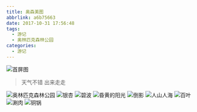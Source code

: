 ```yaml
---
title: 奥森美图
abbrlink: a6b75663
date: 2017-10-31 17:56:48
tags:
  - 游记
  - 奥林匹克森林公园
categories:
  - 游记
---
```


![首屏图](https://s1.ax1x.com/2020/07/17/UsU3vR.jpg)

<!-- more -->

> 天气不错 出来走走

![奥林匹克森林公园](https://s1.ax1x.com/2020/07/17/UyiFYQ.jpg)
![银杏](https://s1.ax1x.com/2020/07/17/UyPOWd.jpg)
![碧波](https://s1.ax1x.com/2020/07/17/UyPzOP.jpg)
![昏黄的阳光](https://s1.ax1x.com/2020/07/17/UyPjSA.jpg)
![倒影](https://s1.ax1x.com/2020/07/17/UyPvQI.jpg)
![人山人海](https://s1.ax1x.com/2020/07/17/UyP7dO.jpg)
![百叶](https://s1.ax1x.com/2020/07/17/UyPLJH.jpg)
![涮肉](https://s1.ax1x.com/2020/07/17/UyPqFe.jpg)
![铜锅](https://s1.ax1x.com/2020/07/17/UyPHoD.jpg)
